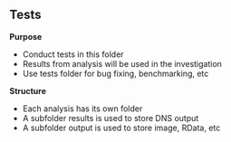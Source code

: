 ## Tests

**Purpose**
* Conduct tests in this folder
* Results from analysis will be used in the investigation
* Use tests folder for bug fixing, benchmarking, etc

**Structure**
* Each analysis has its own folder
* A subfolder results is used to store DNS output
* A subfolder output is used to store image, RData, etc
